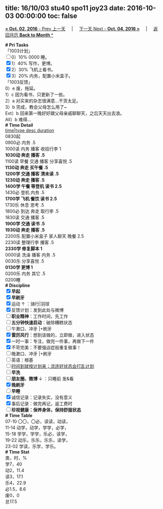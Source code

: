 title: 16/10/03 stu40 spo11 joy23
date: 2016-10-03 00:00:00
toc: false
---
[**< Oct. 02, 2016** - Prev 上一天](/lifelogs/2016/10/d02.html) &nbsp; &nbsp; | &nbsp; &nbsp; [下一天 Next - **Oct. 04, 2016 >**](/lifelogs/2016/10/d04.html) &nbsp; &nbsp; |  &nbsp; &nbsp; [返回月历 **Back to Month ^**](/lifelogs/2016/10/index.html)
<br/><div><b># Pri Tasks</b></div><div>「1003计划」</div><div><input type="checkbox"/>0）10% 0000 睡。</div><div><input checked="true" type="checkbox"/>1）40% 写作，更博。</div><div><input checked="true" type="checkbox"/>2）30% 飞机上看书。</div><div><input checked="true" type="checkbox"/>3）20% 内务，配置小米盒子。</div><div>「1003反馈」</div><div>0）e 废，拖延。</div><div>1）c 因为看书，只更新了一些。</div><div>2）a 对买来的杂志很满意…干货太足。</div><div>3）b 完成，教会父母怎么用了~</div><div>Ext）b 回来第一晚好好跟父母亲戚聊聊天，之后天天出去浪。</div><div>All）b 难得…</div><div><b># Time Detail</b></div><div><u>time|type desc duration</u></div><div>0830起</div><div>0900必 内务 .5</div><div>1000读 内务 播客 收拾行李 1</div><div><b>1030动 奔走 播客 .5</b></div><div>1100读 早餐 交通 播客 分享喜悦 .5</div><div><b>1130动 奔走 买午餐 .5</b></div><div><b>1200学 交通 播客 清未读 .5</b></div><div><b>1230动 奔走 播客 .5</b></div><div><b>1400学 午餐 等登机 读书 2.5</b></div><div>1430必 登机 内务 .5</div><div><b>1700学 飞机 餐饮 读书 2.5</b></div><div>1730乐 休息 思考 .5</div><div>1800必 到达 奔走 取行李 .5</div><div>1830读 交通 播客 .5</div><div><b>1900学 交通 读书 .5</b></div><div><b>1930动 奔走 播客 .5</b></div><div>2200乐 配置小米盒子 家人聊天 晚餐 2.5</div><div>2230读 整理行李 播客 .5</div><div><b>2330学 修复脚本 1</b></div><div>0000读 洗澡 播客 内务 .5</div><div>0030乐 分享喜悦 .5</div><div><b>0130学 更博 1</b></div><div>0200乐 内务 其它 .5</div><div>0200睡</div><div><b># Discipline</b></div><div><b><input checked="true" type="checkbox"/></b><b>早起</b></div><div><input checked="true" type="checkbox"/><b>早刷牙</b></div><div><input checked="true" type="checkbox"/>运动 ↑ ：骑行|羽球</div><div><input checked="true" type="checkbox"/>反馈计划：发到此处与微博</div><div><input type="checkbox"/><b>职业精神</b>：工作时间，先工作</div><div><input type="checkbox"/><b>五分钟快速启动</b>：破除糟糕状态</div><div><input type="checkbox"/>午漱口、冲牙 |+刷牙</div><div><input checked="true" type="checkbox"/><b>雷厉风行</b>：想到该做的，立即做，进入状态</div><div><input checked="true" type="checkbox"/>一时一事：专注，做完一件事，再做下一件</div><div><input checked="true" type="checkbox"/>不苛完美：不要强迫症般重复做事！</div><div><input type="checkbox"/>晚漱口、冲牙 |+刷牙</div><div><input type="checkbox"/>英语：根基</div><div><u><input type="checkbox"/></u><u>时间到就按计划来；流连好状态会打乱计划</u></div><div><input type="checkbox"/><b>早洗</b></div><div><b><input type="checkbox"/></b><b>朋友圈、微博</b> ↓ ：只睡前 发&amp;看</div><div><b><input checked="true" type="checkbox"/></b><b>晚刷牙</b></div><div><input type="checkbox"/><b>早睡</b></div><div><input checked="true" type="checkbox"/>诚信记录：记录失实，没有意义</div><div><input checked="true" type="checkbox"/>事后记录：做完再记，返工费时</div><div><b><input type="checkbox"/></b><b>珍视健康：保养身体，保持舒服状态</b></div><div><b># Time Table</b></div><div>07-10 〇〇，〇必，读读，动读，</div><div>11-14 动学，动学，学学，必学，</div><div>15-18 学学，学学，乐必，读学，</div><div>19-22 动乐，乐乐，乐乐，读学，</div><div>23-02 学读，乐学，学乐。</div><div><b># Time Stat</b></div><div>类，时，%</div><div>学7，40</div><div>动2，11.4</div><div>读3，17.1</div><div>乐4，22.9</div><div>必1.5，8.6</div><div>废0，0</div><div>总17.5</div>